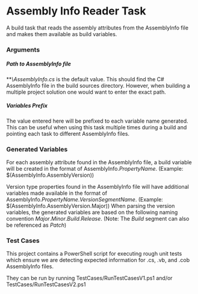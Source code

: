 ﻿# Assembly Info Reader Task

A build task that reads the assembly attributes from the AssemblyInfo file and makes them available as build variables.

### Arguments
##### Path to AssemblyInfo file
***\\AssemblyInfo.cs* is the default value.  This should find the C# AssemblyInfo file in the build sources directory.  However, when building a multiple project solution one would want to enter the exact path.

##### Variables Prefix
The value entered here will be prefixed to each variable name generated.  This can be useful when using this task multiple times during a build and pointing each task to different AssemblyInfo files.

### Generated Variables
For each assembly attribute found in the AssemblyInfo file, a build variable will be created in the format of AssemblyInfo.*PropertyName*. (Example: $(AssemblyInfo.AssemblyVersion))

Version type properties found in the AssemblyInfo file will have additional variables made available in the format of AssemblyInfo.*PropertyName*.*VersionSegmentName*. (Example: $(AssemblyInfo.AssemblyVersion.Major)) When parsing the version variables, the generated variables are based on the following naming convention *Major*.*Minor*.*Build*.*Release*.  (Note: The *Build* segment can also be referenced as *Patch*)

### Test Cases
This project contains a PowerShell script for executing rough unit tests which ensure we are detecting expected information for .cs, .vb, and .cob AssemblyInfo files.

They can be run by running TestCases/RunTestCasesV1.ps1 and/or TestCases/RunTestCasesV2.ps1